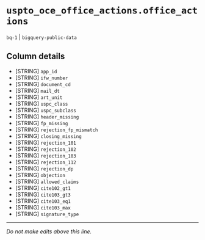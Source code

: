 # `uspto_oce_office_actions.office_actions`
`bq-1` | `bigquery-public-data`

## Column details
* [STRING]    `app_id`
* [STRING]    `ifw_number`
* [STRING]    `document_cd`
* [STRING]    `mail_dt`
* [STRING]    `art_unit`
* [STRING]    `uspc_class`
* [STRING]    `uspc_subclass`
* [STRING]    `header_missing`
* [STRING]    `fp_missing`
* [STRING]    `rejection_fp_mismatch`
* [STRING]    `closing_missing`
* [STRING]    `rejection_101`
* [STRING]    `rejection_102`
* [STRING]    `rejection_103`
* [STRING]    `rejection_112`
* [STRING]    `rejection_dp`
* [STRING]    `objection`
* [STRING]    `allowed_claims`
* [STRING]    `cite102_gt1`
* [STRING]    `cite103_gt3`
* [STRING]    `cite103_eq1`
* [STRING]    `cite103_max`
* [STRING]    `signature_type`

-------------------------------------------------------------------------------
*Do not make edits above this line.*
